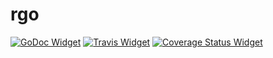 # rgo

[![GoDoc Widget]][GoDoc] [![Travis Widget]][Travis] [![Coverage Status Widget]][Coverage Status]

[GoDoc]: https://godoc.org/github.com/uluyol/rgo
[GoDoc Widget]: https://godoc.org/github.com/uluyol/rgo?status.png
[Travis]: https://travis-ci.org/uluyol/rgo
[Travis Widget]: https://travis-ci.org/uluyol/rgo.svg?branch=master
[Coverage Status]: https://coveralls.io/r/uluyol/rgo
[Coverage Status Widget]: https://coveralls.io/repos/uluyol/rgo/badge.svg

